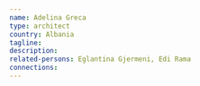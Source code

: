 ```yaml
---
name: Adelina Greca
type: architect
country: Albania
tagline:
description:
related-persons: Eglantina Gjermeni, Edi Rama
connections:
---
```

